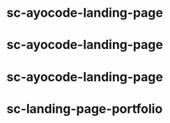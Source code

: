 # sc-ayocode-landing-page
# sc-ayocode-landing-page
# sc-ayocode-landing-page
# sc-landing-page-portfolio
